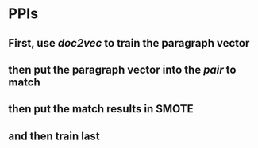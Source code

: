 # PPIs
## First, use *doc2vec* to train the paragraph vector
## then put the paragraph vector into the *pair* to match
## then put the match results in SMOTE
## and then train last
